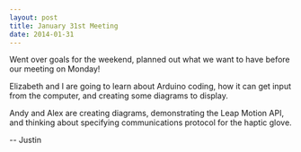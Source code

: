 ```yaml
---
layout: post
title: January 31st Meeting 
date: 2014-01-31
---
```


Went over goals for the weekend, planned out what we want to have before our meeting on Monday!

Elizabeth and I are going to learn about Arduino coding, how it can get input from the computer, and creating some diagrams to display. 

Andy and Alex are creating diagrams, demonstrating the Leap Motion API, and thinking about specifying communications protocol for the haptic glove.

-- Justin
